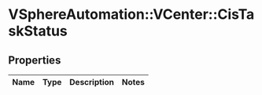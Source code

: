 # VSphereAutomation::VCenter::CisTaskStatus

## Properties
Name | Type | Description | Notes
------------ | ------------- | ------------- | -------------



